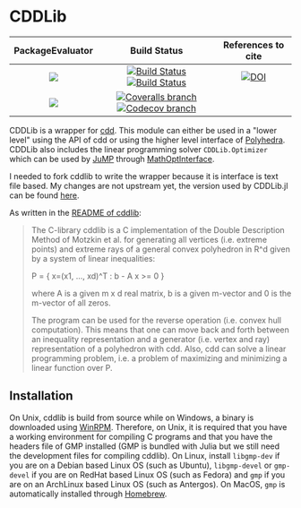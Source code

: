 # CDDLib

| **PackageEvaluator** | **Build Status** | **References to cite** |
|:--------------------:|:----------------:|:----------------------:|
| [![][pkg-0.6-img]][pkg-0.6-url] | [![Build Status][build-img]][build-url] [![Build Status][winbuild-img]][winbuild-url] | [![DOI][zenodo-img]][zenodo-url] |
| [![][pkg-0.7-img]][pkg-0.7-url] | [![Coveralls branch][coveralls-img]][coveralls-url] [![Codecov branch][codecov-img]][codecov-url] | |

CDDLib is a wrapper for [cdd](https://www.inf.ethz.ch/personal/fukudak/cdd_home/). This module can either be used in a "lower level" using the API of cdd or using the higher level interface of [Polyhedra](https://github.com/JuliaPolyhedra/Polyhedra.jl).
CDDLib also includes the linear programming solver `CDDLib.Optimizer` which can be used by [JuMP](https://github.com/JuliaOpt/JuMP.jl) through [MathOptInterface](https://github.com/JuliaOpt/MathOptInterface.jl).

I needed to fork cddlib to write the wrapper because it is interface is text file based.
My changes are not upstream yet, the version used by CDDLib.jl can be found [here](https://github.com/blegat/cddlib).

As written in the [README of cddlib](ftp://ftp.ifor.math.ethz.ch/pub/fukuda/cdd/README.libcdd):
> The C-library  cddlib is a C implementation of the Double Description
> Method of Motzkin et al. for generating all vertices (i.e. extreme points)
> and extreme rays of a general convex polyhedron in R^d given by a system
> of linear inequalities:
>
>    P = { x=(x1, ..., xd)^T :  b - A  x  >= 0 }
>
> where  A  is a given m x d real matrix, b is a given m-vector
> and 0 is the m-vector of all zeros.
>
> The program can be used for the reverse operation (i.e. convex hull
> computation).  This means that  one can move back and forth between
> an inequality representation  and a generator (i.e. vertex and ray)
> representation of a polyhedron with cdd.  Also, cdd can solve a linear
> programming problem, i.e. a problem of maximizing and minimizing
> a linear function over P.

## Installation

On Unix, cddlib is build from source while on Windows, a binary is downloaded using [WinRPM](https://github.com/JuliaPackaging/WinRPM.jl).
Therefore, on Unix, it is required that you have a working environment for compiling C programs and that you have the headers file of GMP installed (GMP is bundled with Julia but we still need the development files for compiling cddlib).
On Linux, install `libgmp-dev` if you are on a Debian based Linux OS (such as Ubuntu), `libgmp-devel` or `gmp-devel` if you are on RedHat based Linux OS (such as Fedora) and `gmp` if you are on an ArchLinux based Linux OS (such as Antergos).
On MacOS, `gmp` is automatically installed through [Homebrew](https://github.com/JuliaPackaging/Homebrew.jl).

[pkg-0.6-img]: http://pkg.julialang.org/badges/CDDLib_0.6.svg
[pkg-0.6-url]: http://pkg.julialang.org/?pkg=CDDLib
[pkg-0.7-img]: http://pkg.julialang.org/badges/CDDLib_0.7.svg
[pkg-0.7-url]: http://pkg.julialang.org/?pkg=CDDLib

[build-img]: https://travis-ci.org/JuliaPolyhedra/CDDLib.jl.svg?branch=master
[build-url]: https://travis-ci.org/JuliaPolyhedra/CDDLib.jl
[winbuild-img]: https://ci.appveyor.com/api/projects/status/s03l5r1o96l9acha?svg=true
[winbuild-url]: https://ci.appveyor.com/project/JuliaPolyhedra/cddlib-jl
[coveralls-img]: https://coveralls.io/repos/github/JuliaPolyhedra/CDDLib.jl/badge.svg?branch=master
[coveralls-url]: https://coveralls.io/github/JuliaPolyhedra/CDDLib.jl?branch=master
[codecov-img]: http://codecov.io/github/JuliaPolyhedra/CDDLib.jl/coverage.svg?branch=master
[codecov-url]: http://codecov.io/github/JuliaPolyhedra/CDDLib.jl?branch=master

[zenodo-url]: https://doi.org/10.5281/zenodo.1214581
[zenodo-img]: https://zenodo.org/badge/DOI/10.5281/zenodo.1214581.svg
